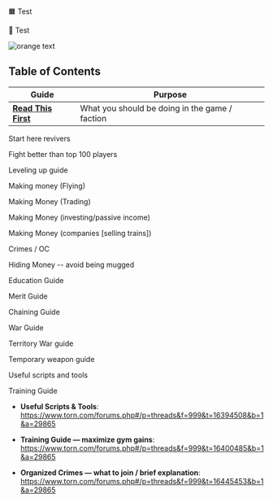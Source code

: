 🟧 Test  

🔶 Test 

![orange text](https://img.shields.io/badge/Start-Here-orange)



## Table of Contents  

| Guide | Purpose |
|-------|---------|
| [**Read This First**](https://github.com/WTF-Guides/Start-Here/blob/main/README.md) | What you should be doing in the game / faction |
 

Start here revivers

Fight better than top 100 players

Leveling up guide

Making money (Flying)

Making Money (Trading)

Making Money (investing/passive income)

Making Money (companies [selling trains])

Crimes / OC

Hiding Money -- avoid being mugged

Education Guide

Merit Guide

Chaining Guide

War Guide

Territory War guide

Temporary weapon guide

Useful scripts and tools

Training Guide

- **Useful Scripts & Tools**:  
  <https://www.torn.com/forums.php#/p=threads&f=999&t=16394508&b=1&a=29865>

- **Training Guide — maximize gym gains**:  
  <https://www.torn.com/forums.php#/p=threads&f=999&t=16400485&b=1&a=29865>

- **Organized Crimes — what to join / brief explanation**:  
  <https://www.torn.com/forums.php#/p=threads&f=999&t=16445453&b=1&a=29865>

